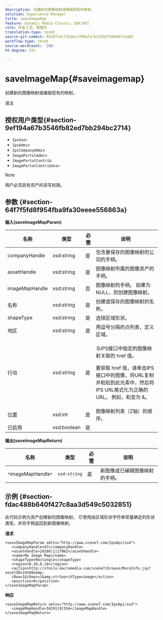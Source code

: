 ```yaml
---
description: 创建新的图像映射或编辑现有的映射。
solution: Experience Manager
title: saveImageMap
feature: Dynamic Media Classic，SDK/API
role: 开发人员，管理员
translation-type: tm+mt
source-git-commit: 052bfcbcf1bd4ccf60afa7e3325bf58dd07cba85
workflow-type: tm+mt
source-wordcount: '260'
ht-degree: 15%

---
```



# saveImageMap{#saveimagemap}

创建新的图像映射或编辑现有的映射。

语法

## 授权用户类型{#section-9ef194a67b3546fb82ed7bb294bc2714}

* `IpsUser`
* `IpsAdmin`
* `IpsCompanyAdmin`
* `ImagePortalAdmin`
* `ImagePortalContrib`
* `ImagePortalContribUser`

>[!NOTE]
>
>用户必须具有资产的读写权限。

## 参数 {#section-64f7f5fd8f954fba9fa30eeee556863a}

**输入(saveImageMapParam)**

<table id="table_49649036F46941D2B1F28515674E533B"> 
 <thead> 
  <tr> 
   <th colname="col1" class="entry"> 名称 </th> 
   <th colname="col2" class="entry"> 类型 </th> 
   <th colname="col3" class="entry"> 必需 </th> 
   <th colname="col4" class="entry"> 说明 </th> 
  </tr> 
 </thead>
 <tbody> 
  <tr> 
   <td colname="col1"> <span class="codeph"> <span class="varname"> companyHandle  </span> </span> </td> 
   <td colname="col2"> <span class="codeph"> xsd:string </span> </td> 
   <td colname="col3"> 是 </td> 
   <td colname="col4"> 包含要保存的图像映射的公司的手柄。 </td> 
  </tr> 
  <tr> 
   <td colname="col1"> <span class="codeph"> <span class="varname"> assetHandle  </span> </span> </td> 
   <td colname="col2"> <span class="codeph"> xsd:string  </span> </td> 
   <td colname="col3"> 是 </td> 
   <td colname="col4"> 图像映射所属的图像资产的手柄。 </td> 
  </tr> 
  <tr> 
   <td colname="col1"> <span class="codeph"> <span class="varname"> imageMapHandle  </span> </span> </td> 
   <td colname="col2"> <span class="codeph"> xsd:string  </span> </td> 
   <td colname="col3"> 否 </td> 
   <td colname="col4"> 图像映射的手柄。 如果为NULL，则创建图像映射。 </td> 
  </tr> 
  <tr> 
   <td colname="col1"> <span class="codeph"> <span class="varname"> 名称  </span> </span> </td> 
   <td colname="col2"> <span class="codeph"> xsd:string  </span> </td> 
   <td colname="col3"> 是 </td> 
   <td colname="col4"> 创建或保存的图像映射的名称。 </td> 
  </tr> 
  <tr> 
   <td colname="col1"> <span class="codeph"> <span class="varname"> shapeType  </span> </span> </td> 
   <td colname="col2"> <span class="codeph"> xsd:string  </span> </td> 
   <td colname="col3"> 是 </td> 
   <td colname="col4"> 选择区域形状。 </td> 
  </tr> 
  <tr> 
   <td colname="col1"> <span class="codeph"> <span class="varname"> 地区  </span> </span> </td> 
   <td colname="col2"> <span class="codeph"> xsd:string  </span> </td> 
   <td colname="col3"> 是 </td> 
   <td colname="col4"> 用逗号分隔的点列表，定义区域。 </td> 
  </tr> 
  <tr> 
   <td colname="col1"> <span class="codeph"> <span class="varname"> 行动  </span> </span> </td> 
   <td colname="col2"> <span class="codeph"> xsd:string  </span> </td> 
   <td colname="col3"> 是 </td> 
   <td colname="col4"> <p>与IPS接口中指定的图像映射关联的<span class="codeph"> href </span>值。 </p> <p>要获取<span class="codeph"> href </span>值，请单击IPS接口中的图像，将URL复制并粘贴到此元素中，然后将IPS URL格式化为正确的URL。 例如，<span class="codeph">和</span>变为<span class="codeph"> &amp;</span>。 </p> </td> 
  </tr> 
  <tr> 
   <td colname="col1"> <span class="codeph"> <span class="varname"> 位置  </span> </span> </td> 
   <td colname="col2"> <span class="codeph"> xsd:int </span> </td> 
   <td colname="col3"> 是 </td> 
   <td colname="col4"> 图像映射列表（Z轴）的顺序。 </td> 
  </tr> 
  <tr> 
   <td colname="col1"> <span class="codeph"> <span class="varname"> 已启用  </span> </span> </td> 
   <td colname="col2"> <span class="codeph"> xsd:boolean </span> </td> 
   <td colname="col3"> 是 </td> 
   <td colname="col4"></td> 
  </tr> 
 </tbody> 
</table>

**输出(saveImageMapReturn)**

| 名称 | 类型 | 必需 | 说明 |
|---|---|---|---|
| `*`imageMapHandle`*` | `xsd:string` | 是 | 新图像或已编辑图像映射的手柄。 |

## 示例 {#section-fdac488b640f427c8aa3d549c5032851}

此代码示例为资产创建新的图像映射。 它使用由区域形状字符串常量确定的形状类型，并将手柄返回到新图像映射。

**请求**

```
<saveImageMapParam xmlns="http://www.scene7.com/IpsApi/xsd"> 
   <companyHandle>47</companyHandle> 
   <assetHandle>24266|1|17062</assetHandle> 
   <name>My Image Map</name> 
   <shapeType>Rectangle</shapeType> 
   <region>0,10,0,10</region> 
   <action>http://s7oslo.macromedia.com/scene7/browse/MoreInfo.jsp?assetID=24266&amp; 
   iRow=1&iRows=1&amp;strSearchType=image</action> 
   <position>0</position> 
</saveImageMapParam>
```

**响应**

```
<saveImageMapReturn xmlns="http://www.scene7.com/IpsApi/xsd"> 
   <imageMapHandle>34191|8|554</imageMapHandle> 
</saveImageMapReturn>
```

